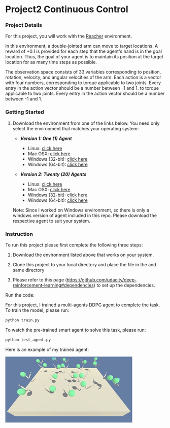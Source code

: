 # Project2 Continuous Control

[image1]:https://github.com/Thedatababbler/udacity_RL_proj2/blob/main/reacher.png
[image2]:https://github.com/Thedatababbler/udacity_RL_proj2/blob/main/reacher.gif.gif

### Project Details
For this project, you will work with the [Reacher](https://github.com/Unity-Technologies/ml-agents/blob/master/docs/Learning-Environment-Examples.md#reacher) environment.

In this environment, a double-jointed arm can move to target locations. A reward of +0.1 is provided for each step that the agent's hand is in the goal location. Thus, the goal of your agent is to maintain its position at the target location for as many time steps as possible.

The observation space consists of 33 variables corresponding to position, rotation, velocity, and angular velocities of the arm. Each action is a vector with four numbers, corresponding to torque applicable to two joints. Every entry in the action vector should be a number between -1 and 1. to torque applicable to two joints. Every entry in the action vector should be a number between -1 and 1.

### Getting Started

1. Download the environment from one of the links below.  You need only select the environment that matches your operating system:

    - **_Version 1: One (1) Agent_**
        - Linux: [click here](https://s3-us-west-1.amazonaws.com/udacity-drlnd/P2/Reacher/one_agent/Reacher_Linux.zip)
        - Mac OSX: [click here](https://s3-us-west-1.amazonaws.com/udacity-drlnd/P2/Reacher/one_agent/Reacher.app.zip)
        - Windows (32-bit): [click here](https://s3-us-west-1.amazonaws.com/udacity-drlnd/P2/Reacher/one_agent/Reacher_Windows_x86.zip)
        - Windows (64-bit): [click here](https://s3-us-west-1.amazonaws.com/udacity-drlnd/P2/Reacher/one_agent/Reacher_Windows_x86_64.zip)

    - **_Version 2: Twenty (20) Agents_**
        - Linux: [click here](https://s3-us-west-1.amazonaws.com/udacity-drlnd/P2/Reacher/Reacher_Linux.zip)
        - Mac OSX: [click here](https://s3-us-west-1.amazonaws.com/udacity-drlnd/P2/Reacher/Reacher.app.zip)
        - Windows (32-bit): [click here](https://s3-us-west-1.amazonaws.com/udacity-drlnd/P2/Reacher/Reacher_Windows_x86.zip)
        - Windows (64-bit): [click here](https://s3-us-west-1.amazonaws.com/udacity-drlnd/P2/Reacher/Reacher_Windows_x86_64.zip)
    
    Note: Since I worked on Windows environment, so there is only a windows version of agent included in this repo. Please download the respective agent to suit your system.

### Instruction
To run this project please first complete the following three steps:
1. Download the environment listed above that works on your system.

2. Clone this project to your local directory and place the file in the and same directory

3. Please refer to this page (https://github.com/udacity/deep-reinforcement-learning#dependencies) to set up the dependencies.

Run the code:

For this project, I trained a multi-agents DDPG agent to complete the task. To train the model, please run: 

```python
python train.py
```

To watch the pre-trained smart agent to solve this task, please run: 

```python
python test_agent.py
```
Here is an example of my trained agent:

![agent][image2]








